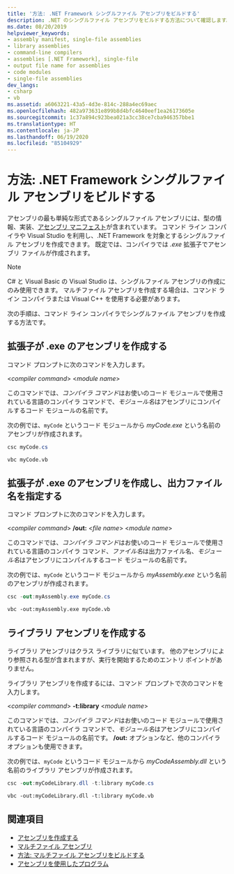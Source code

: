 ```yaml
---
title: '方法: .NET Framework シングルファイル アセンブリをビルドする'
description: .NET のシングルファイル アセンブリをビルドする方法について確認します。 シングルファイル アセンブリは、.NET を対象とするライブラリ (.dll) または実行可能ファイル (.exe) を指定できます。
ms.date: 08/20/2019
helpviewer_keywords:
- assembly manifest, single-file assemblies
- library assemblies
- command-line compilers
- assemblies [.NET Framework], single-file
- output file name for assemblies
- code modules
- single-file assemblies
dev_langs:
- csharp
- vb
ms.assetid: a6063221-43a5-4d3e-814c-288a4ec69aec
ms.openlocfilehash: 482a973631e899b8d4bfc4640eef1ea26173605e
ms.sourcegitcommit: 1c37a894c923bea021a3cc38ce7cba946357bbe1
ms.translationtype: HT
ms.contentlocale: ja-JP
ms.lasthandoff: 06/19/2020
ms.locfileid: "85104929"
---
```

# <a name="how-to-build-a-net-framework-single-file-assembly"></a>方法: .NET Framework シングルファイル アセンブリをビルドする

アセンブリの最も単純な形式であるシングルファイル アセンブリには、型の情報、実装、[アセンブリ マニフェスト](../../standard/assembly/manifest.md)が含まれています。 コマンド ライン コンパイラや Visual Studio を利用し、.NET Framework を対象とするシングルファイル アセンブリを作成できます。 既定では、コンパイラでは *.exe* 拡張子でアセンブリ ファイルが作成されます。

> [!NOTE]
> C# と Visual Basic の Visual Studio は、シングルファイル アセンブリの作成にのみ使用できます。 マルチファイル アセンブリを作成する場合は、コマンド ライン コンパイラまたは Visual C++ を使用する必要があります。

次の手順は、コマンド ライン コンパイラでシングルファイル アセンブリを作成する方法です。

## <a name="create-an-assembly-with-an-exe-extension"></a>拡張子が .exe のアセンブリを作成する

コマンド プロンプトに次のコマンドを入力します。

\<*compiler command*> \<*module name*>

このコマンドでは、*コンパイラ コマンド*はお使いのコード モジュールで使用されている言語のコンパイラ コマンドで、*モジュール名*はアセンブリにコンパイルするコード モジュールの名前です。

次の例では、`myCode` というコード モジュールから *myCode.exe* という名前のアセンブリが作成されます。

```csharp
csc myCode.cs
```

```vb
vbc myCode.vb
```

## <a name="create-an-assembly-with-an-exe-extension-and-specify-the-output-file-name"></a>拡張子が .exe のアセンブリを作成し、出力ファイル名を指定する

コマンド プロンプトに次のコマンドを入力します。

\<*compiler command*> **/out:** \<*file name*> \<*module name*>

このコマンドでは、*コンパイラ コマンド*はお使いのコード モジュールで使用されている言語のコンパイラ コマンド、*ファイル名*は出力ファイル名、*モジュール名*はアセンブリにコンパイルするコード モジュールの名前です。

次の例では、`myCode` というコード モジュールから *myAssembly.exe* という名前のアセンブリが作成されます。

```csharp
csc -out:myAssembly.exe myCode.cs
```

```vb
vbc -out:myAssembly.exe myCode.vb
```

## <a name="create-library-assemblies"></a>ライブラリ アセンブリを作成する
 ライブラリ アセンブリはクラス ライブラリに似ています。 他のアセンブリにより参照される型が含まれますが、実行を開始するためのエントリ ポイントがありません。

ライブラリ アセンブリを作成するには、コマンド プロンプトで次のコマンドを入力します。

\<*compiler command*> **-t:library** \<*module name*>

このコマンドでは、*コンパイラ コマンド*はお使いのコード モジュールで使用されている言語のコンパイラ コマンドで、*モジュール名*はアセンブリにコンパイルするコード モジュールの名前です。 **/out:** オプションなど、他のコンパイラ オプションも使用できます。

次の例では、`myCode` というコード モジュールから *myCodeAssembly.dll* という名前のライブラリ アセンブリが作成されます。

```csharp
csc -out:myCodeLibrary.dll -t:library myCode.cs
```

```vb
vbc -out:myCodeLibrary.dll -t:library myCode.vb
```

## <a name="see-also"></a>関連項目

- [アセンブリを作成する](../../standard/assembly/create.md)
- [マルチファイル アセンブリ](multifile-assemblies.md)
- [方法: マルチファイル アセンブリをビルドする](build-multifile-assembly.md)
- [アセンブリを使用したプログラム](../../standard/assembly/index.md)

